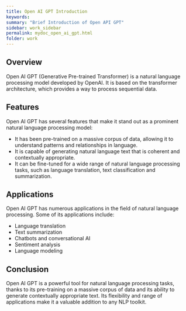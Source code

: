```yaml
---
title: Open AI GPT Introduction
keywords:
summary: "Brief Introduction of Open API GPT"
sidebar: work_sidebar
permalink: mydoc_open_ai_gpt.html
folder: work
---
```


## Overview

Open AI GPT (Generative Pre-trained Transformer) is a natural language processing model developed by OpenAI. It is based on the transformer architecture, which provides a way to process sequential data. 

## Features

Open AI GPT has several features that make it stand out as a prominent natural language processing model:

- It has been pre-trained on a massive corpus of data, allowing it to understand patterns and relationships in language.
- It is capable of generating natural language text that is coherent and contextually appropriate.
- It can be fine-tuned for a wide range of natural language processing tasks, such as language translation, text classification and summarization.

## Applications

Open AI GPT has numerous applications in the field of natural language processing. Some of its applications include:

- Language translation
- Text summarization
- Chatbots and conversational AI
- Sentiment analysis
- Language modeling

## Conclusion

Open AI GPT is a powerful tool for natural language processing tasks, thanks to its pre-training on a massive corpus of data and its ability to generate contextually appropriate text. Its flexibility and range of applications make it a valuable addition to any NLP toolkit.